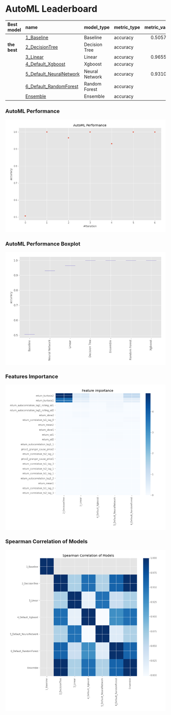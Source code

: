 # AutoML Leaderboard

| Best model   | name                                                         | model_type     | metric_type   |   metric_value |   train_time |
|:-------------|:-------------------------------------------------------------|:---------------|:--------------|---------------:|-------------:|
|              | [1_Baseline](1_Baseline/README.md)                           | Baseline       | accuracy      |       0.505747 |         1.63 |
| **the best** | [2_DecisionTree](2_DecisionTree/README.md)                   | Decision Tree  | accuracy      |       1        |         5.15 |
|              | [3_Linear](3_Linear/README.md)                               | Linear         | accuracy      |       0.965517 |         4.41 |
|              | [4_Default_Xgboost](4_Default_Xgboost/README.md)             | Xgboost        | accuracy      |       1        |         4.43 |
|              | [5_Default_NeuralNetwork](5_Default_NeuralNetwork/README.md) | Neural Network | accuracy      |       0.931034 |         3.02 |
|              | [6_Default_RandomForest](6_Default_RandomForest/README.md)   | Random Forest  | accuracy      |       1        |         6.64 |
|              | [Ensemble](Ensemble/README.md)                               | Ensemble       | accuracy      |       1        |         0.17 |

### AutoML Performance
![AutoML Performance](ldb_performance.png)

### AutoML Performance Boxplot
![AutoML Performance Boxplot](ldb_performance_boxplot.png)

### Features Importance
![features importance across models](features_heatmap.png)



### Spearman Correlation of Models
![models spearman correlation](correlation_heatmap.png)


